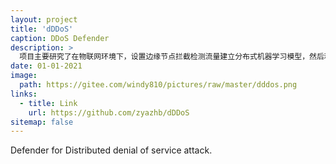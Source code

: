 ```yaml
---
layout: project
title: 'dDDoS'
caption: DDoS Defender
description: >
  项目主要研究了在物联网环境下，设置边缘节点拦截检测流量建立分布式机器学习模型，然后利用区块链共享异常信息并识别过滤DDOS 攻击
date: 01-01-2021
image: 
  path: https://gitee.com/windy810/pictures/raw/master/dddos.png
links:
  - title: Link
    url: https://github.com/zyazhb/dDDoS
sitemap: false
---
```


Defender for Distributed denial of service attack.
